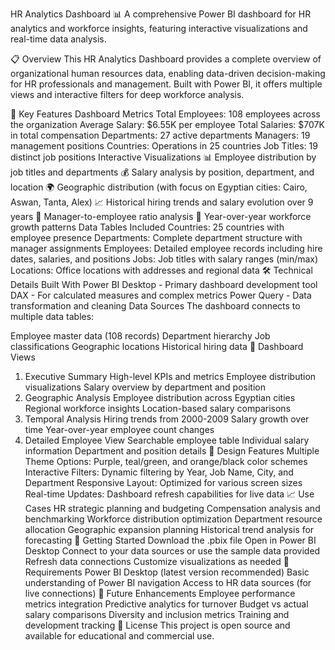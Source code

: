 HR Analytics Dashboard 📊
A comprehensive Power BI dashboard for HR analytics and workforce insights, featuring interactive visualizations and real-time data analysis.

📋 Overview
This HR Analytics Dashboard provides a complete overview of organizational human resources data, enabling data-driven decision-making for HR professionals and management. Built with Power BI, it offers multiple views and interactive filters for deep workforce analysis.

🎯 Key Features
Dashboard Metrics
Total Employees: 108 employees across the organization
Average Salary: $6.55K per employee
Total Salaries: $707K in total compensation
Departments: 27 active departments
Managers: 19 management positions
Countries: Operations in 25 countries
Job Titles: 19 distinct job positions
Interactive Visualizations
📊 Employee distribution by job titles and departments
💰 Salary analysis by position, department, and location
🌍 Geographic distribution (with focus on Egyptian cities: Cairo, Aswan, Tanta, Alex)
📈 Historical hiring trends and salary evolution over 9 years
🎯 Manager-to-employee ratio analysis
📅 Year-over-year workforce growth patterns
Data Tables Included
Countries: 25 countries with employee presence
Departments: Complete department structure with manager assignments
Employees: Detailed employee records including hire dates, salaries, and positions
Jobs: Job titles with salary ranges (min/max)
Locations: Office locations with addresses and regional data
🛠️ Technical Details
Built With
Power BI Desktop - Primary dashboard development tool
DAX - For calculated measures and complex metrics
Power Query - Data transformation and cleaning
Data Sources
The dashboard connects to multiple data tables:

Employee master data (108 records)
Department hierarchy
Job classifications
Geographic locations
Historical hiring data
📱 Dashboard Views
1. Executive Summary
High-level KPIs and metrics
Employee distribution visualizations
Salary overview by department and position
2. Geographic Analysis
Employee distribution across Egyptian cities
Regional workforce insights
Location-based salary comparisons
3. Temporal Analysis
Hiring trends from 2000-2009
Salary growth over time
Year-over-year employee count changes
4. Detailed Employee View
Searchable employee table
Individual salary information
Department and position details
🎨 Design Features
Multiple Theme Options: Purple, teal/green, and orange/black color schemes
Interactive Filters: Dynamic filtering by Year, Job Name, City, and Department
Responsive Layout: Optimized for various screen sizes
Real-time Updates: Dashboard refresh capabilities for live data
📈 Use Cases
HR strategic planning and budgeting
Compensation analysis and benchmarking
Workforce distribution optimization
Department resource allocation
Geographic expansion planning
Historical trend analysis for forecasting
🚀 Getting Started
Download the .pbix file
Open in Power BI Desktop
Connect to your data sources or use the sample data provided
Refresh data connections
Customize visualizations as needed
📝 Requirements
Power BI Desktop (latest version recommended)
Basic understanding of Power BI navigation
Access to HR data sources (for live connections)
🔄 Future Enhancements
Employee performance metrics integration
Predictive analytics for turnover
Budget vs actual salary comparisons
Diversity and inclusion metrics
Training and development tracking
📄 License
This project is open source and available for educational and commercial use.
